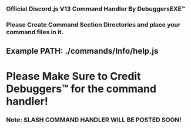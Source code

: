 ### Official Discord.js V13 Command Handler By DebuggersEXE:tm:

### Please Create Command Section Directories and place your command files in it.

## Example PATH: ./commands/Info/help.js

# Please Make Sure to Credit Debuggers:tm: for the command handler!

### Note: SLASH COMMAND HANDLER WILL BE POSTED SOON!
